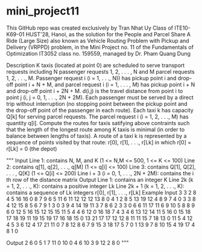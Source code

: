# mini_project11
This GitHub repo was created exclusively by Tran Nhat Uy Class of ITE10-K69-01 HUST'28, Hanoi, as the solution for the People and Parcel Share A Ride (Large Size) also known as Vehicle Routing Problem with Pickup and Delivery (VRPPD) problem, in the Mini Project no. 11 of the Fundamentals of Optimization IT3052 class no. 159559, managed by Dr. Pham Quang Dung

Description
K taxis (located at point 0) are scheduled to serve transport requests including N passenger requests 1, 2, . . . , N and M parcel requests 1, 2, . . ., M. Passenger request i (i = 1, . . ., N)) has pickup point i and drop-off point i + N + M, and parcel request i (i = 1, . . . , M) has pickup point i + N and drop-off point i + 2N + M. d(i,j) is the travel distance from point i to point j (i, j = 0, 1, . . ., 2N + 2M). Each passenger must be served by a direct trip without interruption (no stopping point between the pickup point and the drop-off point of the passenger in each route). Each taxi k has capacity Q[k] for serving parcel requests. The parcel request i (i = 1, 2, . . ., M) has quantity q[i].
Compute the routes for taxis satifying above contraints such that the length of the longest route among K taxis is minimal (in order to balance between lengths of taxis).
A route of a taxi k is represented by a sequence of points visited by that route: r[0], r[1], . . ., r[Lk] in which r[0] = r[Lk] = 0 (the depot)

"""
Input
Line 1: contains N, M, and K (1 <= N,M <= 500, 1 <= K <= 100)
Line 2: contains q[1], q[2],  . . ., q[M] (1 <= q[i] <= 100)
Line 3: contains Q[1], Q[2], . . . , Q[K] (1 <= Q[i] <= 200)
Line i + 3 (i = 0, 1, . . ., 2N + 2M): contains the i
th
 row of the distance matrix
Output
Line 1: contains an integer K
Line 2k  (k = 1, 2, . . ., K): contains a positive integer Lk
Line 2k + 1 (k = 1, 2, . . ., K): contains a sequence of Lk integers  r[0], r[1], . . ., r[Lk]
Example
Input
3 3 2
8 4 5 
16 16 
0 8 7 9 6 5 11 6 11 12 12 12 13 
8 0 4 1 2 8 5 13 19 12 4 8 9 
7 4 0 3 3 8 4 12 15 8 5 6 7 
9 1 3 0 3 9 4 14 19 11 3 7 8 
6 2 3 3 0 6 6 11 17 11 6 9 10 
5 8 8 9 6 0 12 5 16 15 12 15 15 
11 5 4 4 6 12 0 16 18 7 4 3 4 
6 13 12 14 11 5 16 0 15 18 17 18 19 
11 19 15 19 17 16 18 15 0 13 21 17 17 
12 12 8 11 11 15 7 18 13 0 11 5 4 
12 4 5 3 6 12 4 17 21 11 0 7 8 
12 8 6 7 9 15 3 18 17 5 7 0 1 
13 9 7 8 10 15 4 19 17 4 8 1 0 

Output
2
6
0 5 1 7 11 0
10
0 4 6 10 3 9 12 2 8 0
"""
